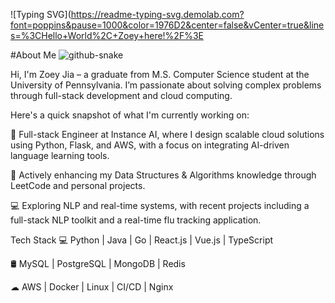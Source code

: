 
![Typing SVG](https://readme-typing-svg.demolab.com?font=poppins&pause=1000&color=1976D2&center=false&vCenter=true&lines=%3CHello+World%2C+Zoey+here!%2F%3E

#About Me
      <picture>
        <source media="(prefers-color-scheme: dark)" srcset="github-snake-dark.svg" />
        <source media="(prefers-color-scheme: light)" srcset="github-snake.svg" />
        <img alt="github-snake" src="github-snake.svg" />
      </picture>

Hi, I'm Zoey Jia – a graduate from M.S. Computer Science student at the University of Pennsylvania. I’m passionate about solving complex problems through full-stack development and cloud computing.

Here's a quick snapshot of what I'm currently working on: 

🌱 Full-stack Engineer at Instance AI, where I design scalable cloud solutions using Python, Flask, and AWS, with a focus on integrating AI-driven language learning tools.

💼 Actively enhancing my Data Structures & Algorithms knowledge through LeetCode and personal projects.

💻 Exploring NLP and real-time systems, with recent projects including a full-stack NLP toolkit and a real-time flu tracking application.

Tech Stack
💻 Python | Java | Go | React.js | Vue.js | TypeScript

🛢️ MySQL | PostgreSQL | MongoDB | Redis

☁ AWS | Docker | Linux | CI/CD | Nginx
